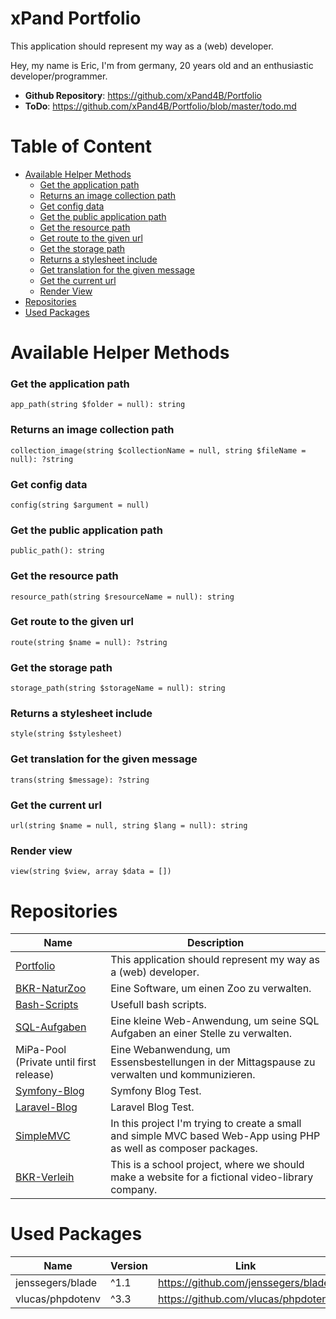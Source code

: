 # xPand Portfolio
This application should represent my way as a (web) developer.

Hey, my name is Eric, I'm from germany, 20 years old and an enthusiastic developer/programmer.

- **Github Repository**: <https://github.com/xPand4B/Portfolio>
- **ToDo**: <https://github.com/xPand4B/Portfolio/blob/master/todo.md>



# Table of Content
* [Available Helper Methods](#available-helper-methods)
    * [Get the application path](#get-the-application-path)
    * [Returns an image collection path](#returns-an-image-collection-path)
    * [Get config data](#get-config-data)
    * [Get the public application path](#get-the-public-application-path)
    * [Get the resource path](#get-the-resource-path)
    * [Get route to the given url](#get-route-to-the-given-url)
    * [Get the storage path](#get-the-storage-path)
    * [Returns a stylesheet include](#returns-a-stylesheet-include)
    * [Get translation for the given message](#get-translation-for-the-given-message)
    * [Get the current url](#get-the-current-url)
    * [Render View](#render-view)
* [Repositories](#repositories)
* [Used Packages](#used-packages)



# Available Helper Methods

### Get the application path
```
app_path(string $folder = null): string
```

### Returns an image collection path
```
collection_image(string $collectionName = null, string $fileName = null): ?string
```

### Get config data
```
config(string $argument = null)
```

### Get the public application path
```
public_path(): string
```

### Get the resource path
```
resource_path(string $resourceName = null): string
```

### Get route to the given url
```
route(string $name = null): ?string
```

### Get the storage path
```
storage_path(string $storageName = null): string
```

### Returns a stylesheet include
```
style(string $stylesheet)
```

### Get translation for the given message
```
trans(string $message): ?string
```

### Get the current url
```
url(string $name = null, string $lang = null): string
```

### Render view
```
view(string $view, array $data = [])
```



# Repositories
Name                                                        | Description
------------------------------------------------------------|--------------------------------------------------
[Portfolio](https://github.com/xPand4B/Portfolio)           | This application should represent my way as a (web) developer.
[BKR-NaturZoo](https://github.com/xPand4B/BKR-NaturZoo)     | Eine Software, um einen Zoo zu verwalten.
[Bash-Scripts](https://github.com/xPand4B/Bash-Scripts)     | Usefull bash scripts.
[SQL-Aufgaben](https://github.com/xPand4B/SQL-Aufgaben)     | Eine kleine Web-Anwendung, um seine SQL Aufgaben an einer Stelle zu verwalten.
MiPa-Pool (Private until first release)                     | Eine Webanwendung, um Essensbestellungen in der Mittagspause zu verwalten und kommunizieren.
[Symfony-Blog](https://github.com/xPand4B/Symfony-Blog)     | Symfony Blog Test.
[Laravel-Blog](https://github.com/xPand4B/Laravel-Blog)     | Laravel Blog Test.
[SimpleMVC](https://github.com/xPand4B/SimpleMVC)           | In this project I'm trying to create a small and simple MVC based Web-App using PHP as well as composer packages.
[BKR-Verleih](https://github.com/xPand4B/BKR-Verleih)       | This is a school project, where we should make a website for a fictional video-library company.



# Used Packages
Name                | Version   | Link
--------------------|-----------|------------------------------------------
jenssegers/blade    | ^1.1      |   https://github.com/jenssegers/blade
vlucas/phpdotenv    | ^3.3      |   https://github.com/vlucas/phpdotenv
